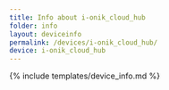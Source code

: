 ```yaml
---
title: Info about i-onik_cloud_hub
folder: info
layout: deviceinfo
permalink: /devices/i-onik_cloud_hub/
device: i-onik_cloud_hub
---
```

{% include templates/device_info.md %}
